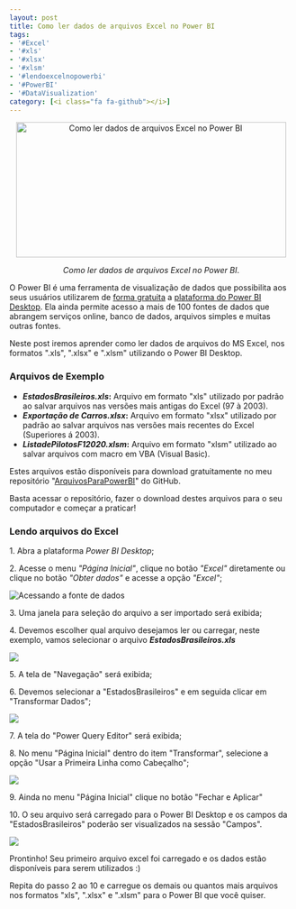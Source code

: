 ```yaml
---
layout: post
title: Como ler dados de arquivos Excel no Power BI
tags:
- '#Excel'
- '#xls'
- '#xlsx'
- '#xlsm'
- '#lendoexcelnopowerbi'
- '#PowerBI'
- '#DataVisualization'
category: [<i class="fa fa-github"></i>]
---
```


<div style="text-align:center">
<p><img src="https://raw.githubusercontent.com/mateusbtlopes/mateusbtlopes.github.io/master/_posts/img/LendoExcel1.png" alt="Como ler dados de arquivos Excel no Power BI" height="240" width="480"/></p>
</div>

<div style="text-align:center">
<p><i>Como ler dados de arquivos Excel no Power BI</i>.</p>
</div>

<p>O Power BI é uma ferramenta de visualização de dados que possibilita aos seus usuários utilizarem de <a href="https://mateusbtlopes.github.io/descubra-quanto-custa-o-power-bi-para-voc%C3%AA-ou-sua-empresa" target="_blank">forma gratuita</a> a <a href="https://mateusbtlopes.github.io/conheca-as-plataformas-do-power-bi" target="_blank">plataforma do Power BI Desktop</a>. Ela ainda permite acesso a mais de 100 fontes de dados que abrangem serviços online, banco de dados, arquivos simples e muitas outras fontes. </p>

<p>Neste post iremos aprender como ler dados de arquivos do MS Excel, nos formatos ".xls", ".xlsx" e ".xlsm" utilizando o Power BI Desktop.</p>

<h3 id="heading3">Arquivos de Exemplo</h3>

<ul>
<li><strong><i>EstadosBrasileiros.xls</i>:</strong> Arquivo em formato "xls" utilizado por padrão ao salvar arquivos nas versões mais antigas do Excel (97 à 2003).</li>
<li><strong><i>Exportação de Carros.xlsx</i>:</strong> Arquivo em formato "xlsx" utilizado por padrão ao salvar arquivos nas versões mais recentes do Excel (Superiores á 2003).</li>
<li><strong><i>ListadePilotosF12020.xlsm</i>:</strong> Arquivo em formato "xlsm" utilizado ao salvar arquivos com macro em VBA (Visual Basic).</li>
</ul>

<p>Estes arquivos estão disponíveis para download gratuitamente no meu repositório "<a href="https://github.com/mateusbtlopes/ArquivosParaPowerBI" target="_blank">ArquivosParaPowerBI</a>" do GitHub.</p>

<p>Basta acessar o repositório, fazer o download destes arquivos para o seu computador e começar a praticar!</p>

<h3 id="heading3">Lendo arquivos do Excel</h3>

<p>1. Abra a plataforma <i>Power BI Desktop</i>;</p>

<p>2. Acesse o menu <i>"Página Inicial"</i>, clique no botão <i>"Excel"</i> diretamente ou clique no botão <i>"Obter dados"</i> e acesse a opção <i>"Excel"</i>;</p>

<p><img src="https://raw.githubusercontent.com/mateusbtlopes/mateusbtlopes.github.io/master/_posts/img/LendoExcel2.png" alt="Acessando a fonte de dados" /></p>

<p>3. Uma janela para seleção do arquivo a ser importado será exibida;</p>

<p>4. Devemos escolher qual arquivo desejamos ler ou carregar, neste exemplo, vamos selecionar o arquivo <i><strong>EstadosBrasileiros.xls</strong></i></p>

<p><img src="https://raw.githubusercontent.com/mateusbtlopes/mateusbtlopes.github.io/master/_posts/img/LendoExcel3.png"/></p>

<p>5. A tela de "Navegação" será exibida;</p>

<p>6. Devemos selecionar a "EstadosBrasileiros" e em seguida clicar em "Transformar Dados";</p>

<p><img src="https://raw.githubusercontent.com/mateusbtlopes/mateusbtlopes.github.io/master/_posts/img/LendoExcel4.png"/></p>

<p>7. A tela do "Power Query Editor" será exibida;</p>

<p>8. No menu "Página Inicial" dentro do item "Transformar", selecione a opção "Usar a Primeira Linha como Cabeçalho";</p>

<p><img src="https://raw.githubusercontent.com/mateusbtlopes/mateusbtlopes.github.io/master/_posts/img/LendoExcel5.png"/></p>

<p>9. Ainda no menu "Página Inicial" clique no botão "Fechar e Aplicar"</p>

<p>10. O seu arquivo será carregado para o Power BI Desktop e os campos da "EstadosBrasileiros" poderão ser visualizados na sessão "Campos".</p>

<p><img src="https://raw.githubusercontent.com/mateusbtlopes/mateusbtlopes.github.io/master/_posts/img/LendoExcel6.png"/></p>

<p>Prontinho! Seu primeiro arquivo excel foi carregado e os dados estão disponíveis para serem utilizados :)</p>

<p>Repita do passo 2 ao 10 e carregue os demais ou quantos mais arquivos nos formatos "xls", ".xlsx" e ".xlsm" para o Power BI que você quiser.</p>
